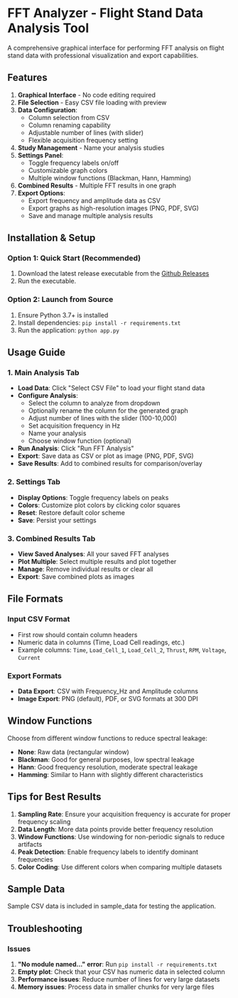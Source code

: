 # FFT Analyzer - Flight Stand Data Analysis Tool

A comprehensive graphical interface for performing FFT analysis on flight stand data with professional visualization and export capabilities.

## Features

1. **Graphical Interface** - No code editing required
2. **File Selection** - Easy CSV file loading with preview
3. **Data Configuration**:
   - Column selection from CSV
   - Column renaming capability
   - Adjustable number of lines (with slider)
   - Flexible acquisition frequency setting
4. **Study Management** - Name your analysis studies
5. **Settings Panel**:
   - Toggle frequency labels on/off
   - Customizable graph colors
   - Multiple window functions (Blackman, Hann, Hamming)
6. **Combined Results** - Multiple FFT results in one graph
7. **Export Options**:
   - Export frequency and amplitude data as CSV
   - Export graphs as high-resolution images (PNG, PDF, SVG)
   - Save and manage multiple analysis results

## Installation & Setup

### Option 1: Quick Start (Recommended)

1. Download the latest release executable from the [Github Releases](https://github.com/sx06/FFT-Analyser/releases/latest)
2. Run the executable.

### Option 2: Launch from Source

1. Ensure Python 3.7+ is installed
2. Install dependencies: `pip install -r requirements.txt`
3. Run the application: `python app.py`

## Usage Guide

### 1. **Main Analysis Tab**

- **Load Data**: Click "Select CSV File" to load your flight stand data
- **Configure Analysis**:
  - Select the column to analyze from dropdown
  - Optionally rename the column for the generated graph
  - Adjust number of lines with the slider (100-10,000)
  - Set acquisition frequency in Hz
  - Name your analysis
  - Choose window function (optional)
- **Run Analysis**: Click "Run FFT Analysis"
- **Export**: Save data as CSV or plot as image (PNG, PDF, SVG)
- **Save Results**: Add to combined results for comparison/overlay

### 2. **Settings Tab**

- **Display Options**: Toggle frequency labels on peaks
- **Colors**: Customize plot colors by clicking color squares
- **Reset**: Restore default color scheme
- **Save**: Persist your settings

### 3. **Combined Results Tab**

- **View Saved Analyses**: All your saved FFT analyses
- **Plot Multiple**: Select multiple results and plot together
- **Manage**: Remove individual results or clear all
- **Export**: Save combined plots as images

## File Formats

### Input CSV Format

- First row should contain column headers
- Numeric data in columns (Time, Load Cell readings, etc.)
- Example columns: `Time`, `Load_Cell_1`, `Load_Cell_2`, `Thrust`, `RPM`, `Voltage`, `Current`

### Export Formats

- **Data Export**: CSV with Frequency_Hz and Amplitude columns
- **Image Export**: PNG (default), PDF, or SVG formats at 300 DPI

## Window Functions

Choose from different window functions to reduce spectral leakage:

- **None**: Raw data (rectangular window)
- **Blackman**: Good for general purposes, low spectral leakage
- **Hann**: Good frequency resolution, moderate spectral leakage  
- **Hamming**: Similar to Hann with slightly different characteristics

## Tips for Best Results

1. **Sampling Rate**: Ensure your acquisition frequency is accurate for proper frequency scaling
2. **Data Length**: More data points provide better frequency resolution
3. **Window Functions**: Use windowing for non-periodic signals to reduce artifacts
4. **Peak Detection**: Enable frequency labels to identify dominant frequencies
5. **Color Coding**: Use different colors when comparing multiple datasets

## Sample Data

Sample CSV data is included in sample_data for testing the application.

## Troubleshooting

### Issues

1. **"No module named..." error**: Run `pip install -r requirements.txt`
2. **Empty plot**: Check that your CSV has numeric data in selected column
3. **Performance issues**: Reduce number of lines for very large datasets
4. **Memory issues**: Process data in smaller chunks for very large files
